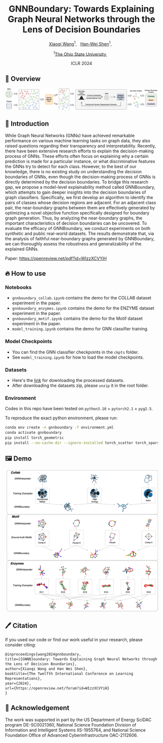 <div align="center">

<h1>GNNBoundary: Towards Explaining Graph Neural Networks through the Lens of Decision Boundaries</h1>

[Xiaoqi Wang](https://scholar.google.com/citations?user=i__pLDEAAAAJ&hl=en&oi=sra)<sup>1</sup>, &nbsp;
[Han-Wei Shen](https://scholar.google.com/citations?user=95Z6-isAAAAJ&hl=en)<sup>1</sup>, &nbsp;


<sup>1</sup>[The Ohio State University](), &nbsp;

ICLR 2024

</div>


## 🚀 Overview
![GNNBoundary](./figures/overview.png)

## 📖 Introduction
While Graph Neural Networks (GNNs) have achieved remarkable performance on various machine learning 
tasks on graph data, they also raised questions regarding their transparency and interpretability. 
Recently, there have been extensive research efforts to explain the decision-making process of GNNs.
These efforts often focus on explaining why a certain prediction is made for a particular instance, 
or what discriminative features the GNNs try to detect for each class. However, to the best of our 
knowledge, there is no existing study on understanding the decision boundaries of GNNs, even though 
the decision-making process of GNNs is directly determined by the decision boundaries. To bridge this 
research gap, we propose a model-level explainability method called GNNBoundary, which attempts to gain
deeper insights into the decision boundaries of graph classifiers. Specifically, we first develop an 
algorithm to identify the pairs of classes whose decision regions are adjacent. For an adjacent class 
pair, the near-boundary graphs between them are effectively generated by optimizing a novel objective 
function specifically designed for boundary graph generation. Thus, by analyzing the near-boundary 
graphs, the important characteristics of decision boundaries can be uncovered. To evaluate the efficacy 
of GNNBoundary, we conduct experiments on both synthetic and public real-world datasets. The results 
demonstrate that, via the analysis of faithful near-boundary graphs generated by GNNBoundary, we can 
thoroughly assess the robustness and generalizability of the explained GNNs.

Paper: https://openreview.net/pdf?id=WIzzXCVYiH

## 🔥 How to use

### Notebooks
* `gnnboundary_collab.ipynb` contains the demo for the COLLAB dataset experiment in the paper.
* `gnnboundary_enzymes.ipynb` contains the demo for the ENZYME dataset experiment in the paper.
* `gnnboundary_motif.ipynb` contains the demo for the Motif dataset experiment in the paper.
* `model_training.ipynb` contains the demo for GNN classifier training.

### Model Checkpoints
* You can find the GNN classifier checkpoints in the `ckpts` folder.
* See `model_training.ipynb` for how to load the model checkpoints.

### Datasets
* Here's the [link](https://drive.google.com/file/d/1O3IRF9mhL2KCCU1eVlCEdssaf6y-pq2h/view?usp=sharing) for downloading the processed datasets.
* After downloading the datasets zip, please `unzip` it in the root folder.

### Environment
Codes in this repo have been tested on `python3.10` + `pytorch2.1` + `pyg2.5`.

To reproduce the exact python environment, please run:
```bash
conda env create -n gnnboundary -f environment.yml
conda activate gnnboundary
pip install torch_geometric
pip install --no-cache-dir --ignore-installed torch_scatter torch_sparse torch_cluster torch_spline_conv -f https://data.pyg.org/whl/torch-2.1.0+cpu.html
```

## 🖼️ Demo
![demo](figures/demo.png)

## 🖊️ Citation
If you used our code or find our work useful in your research, please consider citing:
```
@inproceedings{wang2024gnnboundary,
title={{GNNB}oundary: Towards Explaining Graph Neural Networks through the Lens of Decision Boundaries},
author={Xiaoqi Wang and Han Wei Shen},
booktitle={The Twelfth International Conference on Learning Representations},
year={2024},
url={https://openreview.net/forum?id=WIzzXCVYiH}
}
```

## 🙏 Acknowledgement
The work  was supported in part by  the US Department of Energy SciDAC program DE-SC0021360, 
National Science Foundation Division of Information and Intelligent Systems IIS-1955764, 
and National Science Foundation Office of Advanced Cyberinfrastructure OAC-2112606.
